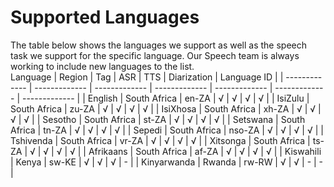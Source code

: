 # Supported Languages


The table below shows the languages we support as well as the speech task we support for the specific language. Our Speech team is always working to include new languages to the list.
<br/>
Language | Region | Tag | ASR | TTS | Diarization | Language ID |
| ------------- | ------------- |  ------------- |  ------------- |  ------------- | ------------- | ------------- |
| English | South Africa |  en-ZA | √ |  √ | √ | √ |
| IsiZulu | South Africa |  zu-ZA | √ |  √ | √ | √ |
| IsiXhosa | South Africa |  xh-ZA | √ |  √ | √ | √ |
| Sesotho | South Africa |  st-ZA | √ |  √ | √ | √ |
| Setswana | South Africa |  tn-ZA | √ |  √ | √ | √ |
| Sepedi | South Africa |  nso-ZA | √ |  √ | √ | √ |
| Tshivenda | South Africa |  vr-ZA | √ |  √ | √ | √ |
| Xitsonga | South Africa |  ts-ZA | √ |  √ | √ | √ |
| Afrikaans | South Africa |  af-ZA | √ |  √ | √ | √ |
| Kiswahili | Kenya |  sw-KE | √ |  √ | √ | - |
| Kinyarwanda | Rwanda |  rw-RW | √ |  √ | - | - |
